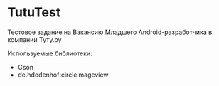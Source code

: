 # TutuTest
Тестовое задание на Вакансию Младшего Android-разработчика в компании Туту.ру

Используемые библиотеки:
- Gson
- de.hdodenhof:circleimageview
